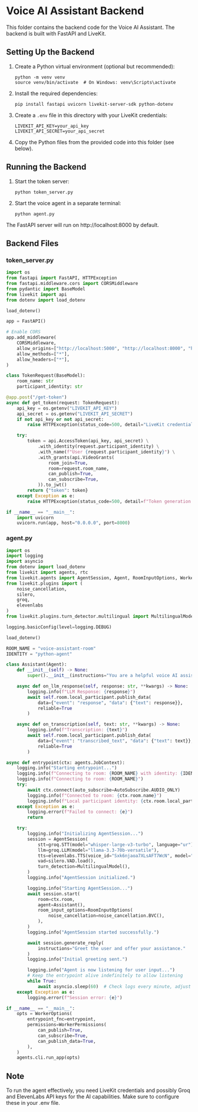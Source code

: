 
# Voice AI Assistant Backend

This folder contains the backend code for the Voice AI Assistant. The backend is built with FastAPI and LiveKit.

## Setting Up the Backend

1. Create a Python virtual environment (optional but recommended):
   ```
   python -m venv venv
   source venv/bin/activate  # On Windows: venv\Scripts\activate
   ```

2. Install the required dependencies:
   ```
   pip install fastapi uvicorn livekit-server-sdk python-dotenv
   ```

3. Create a `.env` file in this directory with your LiveKit credentials:
   ```
   LIVEKIT_API_KEY=your_api_key
   LIVEKIT_API_SECRET=your_api_secret
   ```

4. Copy the Python files from the provided code into this folder (see below).

## Running the Backend

1. Start the token server:
   ```
   python token_server.py
   ```

2. Start the voice agent in a separate terminal:
   ```
   python agent.py
   ```

The FastAPI server will run on http://localhost:8000 by default.

## Backend Files

### token_server.py
```python
import os
from fastapi import FastAPI, HTTPException
from fastapi.middleware.cors import CORSMiddleware
from pydantic import BaseModel
from livekit import api
from dotenv import load_dotenv

load_dotenv()

app = FastAPI()

# Enable CORS
app.add_middleware(
    CORSMiddleware,
    allow_origins=["http://localhost:5000", "http://localhost:8000", "http://localhost:5001", ""],  # Allow all for testing
    allow_methods=["*"],
    allow_headers=["*"],
)

class TokenRequest(BaseModel):
    room_name: str
    participant_identity: str

@app.post("/get-token")
async def get_token(request: TokenRequest):
    api_key = os.getenv("LIVEKIT_API_KEY")
    api_secret = os.getenv("LIVEKIT_API_SECRET")
    if not api_key or not api_secret:
        raise HTTPException(status_code=500, detail="LiveKit credentials not configured")

    try:
        token = api.AccessToken(api_key, api_secret) \
            .with_identity(request.participant_identity) \
            .with_name(f"User {request.participant_identity}") \
            .with_grants(api.VideoGrants(
                room_join=True,
                room=request.room_name,
                can_publish=True,
                can_subscribe=True,
            )).to_jwt()
        return {"token": token}
    except Exception as e:
        raise HTTPException(status_code=500, detail=f"Token generation failed: {str(e)}")

if __name__ == "__main__":
    import uvicorn
    uvicorn.run(app, host="0.0.0.0", port=8000)
```

### agent.py
```python
import os
import logging
import asyncio
from dotenv import load_dotenv
from livekit import agents, rtc
from livekit.agents import AgentSession, Agent, RoomInputOptions, WorkerOptions, WorkerPermissions, AutoSubscribe
from livekit.plugins import (
    noise_cancellation,
    silero,
    groq,
    elevenlabs
)
from livekit.plugins.turn_detector.multilingual import MultilingualModel

logging.basicConfig(level=logging.DEBUG)

load_dotenv()

ROOM_NAME = "voice-assistant-room"
IDENTITY = "python-agent"

class Assistant(Agent):
    def __init__(self) -> None:
        super().__init__(instructions="You are a helpful voice AI assistant.")

    async def on_llm_response(self, response: str, **kwargs) -> None:
        logging.info(f"LLM Response: {response}")
        await self.room.local_participant.publish_data(
            data={"event": "response", "data": {"text": response}},
            reliable=True
        )

    async def on_transcription(self, text: str, **kwargs) -> None:
        logging.info(f"Transcription: {text}")
        await self.room.local_participant.publish_data(
            data={"event": "transcribed_text", "data": {"text": text}},
            reliable=True
        )

async def entrypoint(ctx: agents.JobContext):
    logging.info("Starting entrypoint...")
    logging.info(f"Connecting to room: {ROOM_NAME} with identity: {IDENTITY}")
    logging.info(f"Connecting to room: {ROOM_NAME}")
    try:
        await ctx.connect(auto_subscribe=AutoSubscribe.AUDIO_ONLY)
        logging.info(f"Connected to room: {ctx.room.name}")
        logging.info(f"Local participant identity: {ctx.room.local_participant.identity}")
    except Exception as e:
        logging.error(f"Failed to connect: {e}")
        return

    try:
        logging.info("Initializing AgentSession...")
        session = AgentSession(
            stt=groq.STT(model="whisper-large-v3-turbo", language="ur"),
            llm=groq.LLM(model="llama-3.3-70b-versatile"),
            tts=elevenlabs.TTS(voice_id="Sxk6njaoa7XLsAFT7WcN", model="eleven_multilingual_v2"),
            vad=silero.VAD.load(),
            turn_detection=MultilingualModel(),
        )
        logging.info("AgentSession initialized.")

        logging.info("Starting AgentSession...")
        await session.start(
            room=ctx.room,
            agent=Assistant(),
            room_input_options=RoomInputOptions(
                noise_cancellation=noise_cancellation.BVC(),
            ),
        )
        logging.info("AgentSession started successfully.")

        await session.generate_reply(
            instructions="Greet the user and offer your assistance."
        )
        logging.info("Initial greeting sent.")

        logging.info("Agent is now listening for user input...")
        # Keep the entrypoint alive indefinitely to allow listening
        while True:
            await asyncio.sleep(60)  # Check logs every minute, adjust as needed
    except Exception as e:
        logging.error(f"Session error: {e}")

if __name__ == "__main__":
    opts = WorkerOptions(
        entrypoint_fnc=entrypoint,
        permissions=WorkerPermissions(
            can_publish=True,
            can_subscribe=True,
            can_publish_data=True,
        ),
    )
    agents.cli.run_app(opts)
```

## Note
To run the agent effectively, you need LiveKit credentials and possibly Groq and ElevenLabs API keys for the AI capabilities. Make sure to configure these in your .env file.
